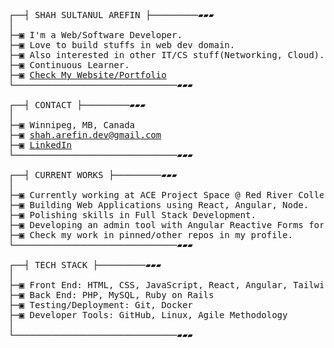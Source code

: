 <pre>
┌──┤ SHAH SULTANUL AREFIN ├─────────▰▰▰
│
├─▣ I'm a Web/Software Developer. 
├─▣ Love to build stuffs in web dev domain.
├─▣ Also interested in other IT/CS stuff(Networking, Cloud).
├─▣ Continuous Learner.
├─▣ <a href="https://tanweer-dot-dev.vercel.app">Check My Website/Portfolio</a>
└───────────────────────────────▰▰▰

┌──┤ CONTACT ├─────────▰▰▰
│
├─▣ Winnipeg, MB, Canada
├─▣ <a href="mailto:shah.arefin.dev@gmail.com">shah.arefin.dev@gmail.com</a>
├─▣ <a href="https://www.linkedin.com/in/shahsarefin">LinkedIn</a>
└───────────────────────────────▰▰▰

┌──┤ CURRENT WORKS ├─────────▰▰▰
│
├─▣ Currently working at ACE Project Space @ Red River College (RRC).
├─▣ Building Web Applications using React, Angular, Node.
├─▣ Polishing skills in Full Stack Development.
├─▣ Developing an admin tool with Angular Reactive Forms for a Startup.
├─▣ Check my work in pinned/other repos in my profile. 
└───────────────────────────────▰▰▰

┌──┤ TECH STACK ├─────────▰▰▰
│
├─▣ Front End: HTML, CSS, JavaScript, React, Angular, Tailwind CSS
├─▣ Back End: PHP, MySQL, Ruby on Rails
├─▣ Testing/Deployment: Git, Docker
├─▣ Developer Tools: GitHub, Linux, Agile Methodology
│
└───────────────────────────────▰▰▰

</pre>
